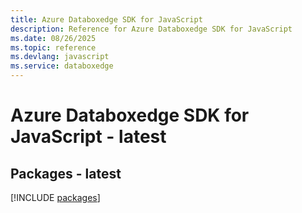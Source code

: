 ```yaml
---
title: Azure Databoxedge SDK for JavaScript
description: Reference for Azure Databoxedge SDK for JavaScript
ms.date: 08/26/2025
ms.topic: reference
ms.devlang: javascript
ms.service: databoxedge
---
```

# Azure Databoxedge SDK for JavaScript - latest
## Packages - latest
[!INCLUDE [packages](databoxedge-index.md)]